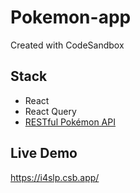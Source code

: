 # Pokemon-app
Created with CodeSandbox

## Stack
- React
- React Query
- [RESTful Pokémon API](https://pokeapi.co/)

## Live Demo
https://i4slp.csb.app/
